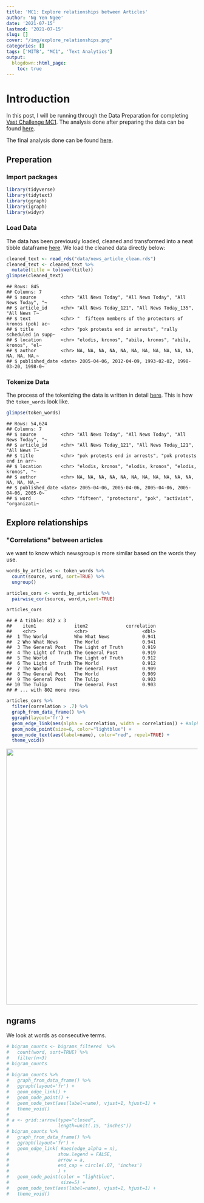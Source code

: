 ```yaml
---
title: 'MC1: Explore relationships between Articles'
author: 'Ng Yen Ngee'
date: '2021-07-15'
lastmod: '2021-07-15'
slug: []
cover: "/img/explore_relationships.png"
categories: []
tags: ['MITB', "MC1", 'Text Analytics']
output:
  blogdown::html_page: 
    toc: true
---
```




# Introduction 
In this post, I will be running through the Data Preparation for completing [Vast Challenge MC1](https://vast-challenge.github.io/2021/MC1.html). The analysis done after preparing the data can be found [here](https://vast-challenge.github.io/2021/MC1.html). 

The final analysis done can be found [here](https://yenngee-dataviz.netlify.app/post/2021-07-16-mc1-findings/).


## Preperation 

### Import packages 


```r
library(tidyverse)
library(tidytext)
library(ggraph)
library(igraph)
library(widyr)
```

### Load Data 
The data has been previously loaded, cleaned and transformed into a neat tibble dataframe [here](https://yenngee-dataviz.netlify.app/post/2021-07-11-mc1-data-preperation/). 
We load the cleaned data directly below: 


```r
cleaned_text <- read_rds("data/news_article_clean.rds")
cleaned_text <- cleaned_text %>%
  mutate(title = tolower(title))
glimpse(cleaned_text)
```

```
## Rows: 845
## Columns: 7
## $ source         <chr> "All News Today", "All News Today", "All News Today", "~
## $ article_id     <chr> "All News Today_121", "All News Today_135", "All News T~
## $ text           <chr> "  fifteen members of the protectors of kronos (pok) ac~
## $ title          <chr> "pok protests end in arrests", "rally scheduled in supp~
## $ location       <chr> "elodis, kronos", "abila, kronos", "abila, kronos", "el~
## $ author         <chr> NA, NA, NA, NA, NA, NA, NA, NA, NA, NA, NA, NA, NA, NA,~
## $ published_date <date> 2005-04-06, 2012-04-09, 1993-02-02, 1998-03-20, 1998-0~
```

### Tokenize Data
The process of the tokenizing the data is written in detail [here](https://yenngee-dataviz.netlify.app/post/2021-07-11-mc1-data-preperation/#tokenising). This is how the `token_words` look like. 




```r
glimpse(token_words)
```

```
## Rows: 54,624
## Columns: 7
## $ source         <chr> "All News Today", "All News Today", "All News Today", "~
## $ article_id     <chr> "All News Today_121", "All News Today_121", "All News T~
## $ title          <chr> "pok protests end in arrests", "pok protests end in arr~
## $ location       <chr> "elodis, kronos", "elodis, kronos", "elodis, kronos", "~
## $ author         <chr> NA, NA, NA, NA, NA, NA, NA, NA, NA, NA, NA, NA, NA, NA,~
## $ published_date <date> 2005-04-06, 2005-04-06, 2005-04-06, 2005-04-06, 2005-0~
## $ word           <chr> "fifteen", "protectors", "pok", "activist", "organizati~
```

## Explore relationships 
### "Correlations" between articles
we want to know which newsgroup is more similar based on the words they use. 


```r
words_by_articles <- token_words %>% 
  count(source, word, sort=TRUE) %>% 
  ungroup()

articles_cors <- words_by_articles %>%
  pairwise_cor(source, word,n,sort=TRUE)

articles_cors
```

```
## # A tibble: 812 x 3
##    item1              item2              correlation
##    <chr>              <chr>                    <dbl>
##  1 The World          Who What News            0.941
##  2 Who What News      The World                0.941
##  3 The General Post   The Light of Truth       0.919
##  4 The Light of Truth The General Post         0.919
##  5 The World          The Light of Truth       0.912
##  6 The Light of Truth The World                0.912
##  7 The World          The General Post         0.909
##  8 The General Post   The World                0.909
##  9 The General Post   The Tulip                0.903
## 10 The Tulip          The General Post         0.903
## # ... with 802 more rows
```


```r
articles_cors %>%
  filter(correlation > .7) %>%
  graph_from_data_frame() %>%
  ggraph(layout='fr') + 
  geom_edge_link(aes(alpha = correlation, width = correlation)) + #alpha gives the shade
  geom_node_point(size=6, color="lightblue") +
  geom_node_text(aes(label=name), color="red", repel=TRUE) + 
  theme_void()
```

<img src="{{< blogdown/postref >}}index.en_files/figure-html/cor_viz-1.png" width="672" />

## ngrams
We look at words as consecutive terms. 


```r
# bigram_counts <- bigrams_filtered  %>%
#   count(word, sort=TRUE) %>%
#   filter(n>3) 
# bigram_counts
# 
# bigram_counts %>%
#   graph_from_data_frame() %>%
#   ggraph(layout='fr') +
#   geom_edge_link() +
#   geom_node_point() +
#   geom_node_text(aes(label=name), vjust=1, hjust=1) +
#   theme_void()
# 
# a <- grid::arrow(type="closed",
#                  length=unit(.15, "inches"))
# bigram_counts %>%
#   graph_from_data_frame() %>%
#   ggraph(layout='fr') +
#   geom_edge_link( #aes(edge_alpha = n),
#                  show.legend = FALSE,
#                  arrow = a,
#                  end_cap = circle(.07, 'inches')
#                  ) +
#   geom_node_point(color = "lightblue",
#                   size=5) +
#   geom_node_text(aes(label=name), vjust=1, hjust=1) +
#   theme_void()
```
